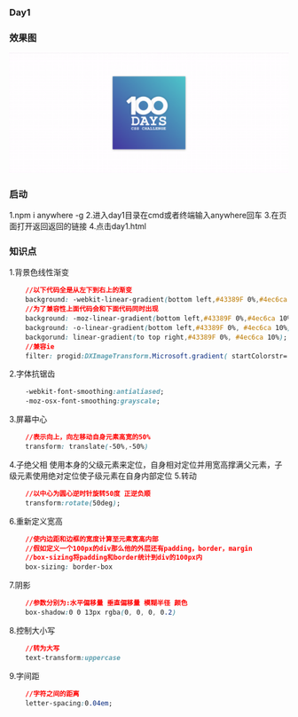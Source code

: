 ### Day1
### 效果图
<img src="./day1.png"/>

### 启动
1.npm i anywhere -g
2.进入day1目录在cmd或者终端输入anywhere回车
3.在页面打开返回返回的链接
4.点击day1.html
### 知识点

1.背景色线性渐变

```css
    //以下代码全是从左下到右上的渐变
    background: -webkit-linear-gradient(bottom left,#43389F 0%,#4ec6ca 10%);
    //为了兼容性上面代码会和下面代码同时出现
    background: -moz-linear-gradient(bottom left,#43389F 0%,#4ec6ca 10%);
    background: -o-linear-gradient(bottom left,#43389F 0%, #4ec6ca 10%);
    backgorund: linear-gradient(to top right,#43389F 0%, #4ec6ca 10%);
    //兼容ie
    filter: progid:DXImageTransform.Microsoft.gradient( startColorstr='#43389F', endColorstr='#4ec6ca',GradientType=1 ); 
```
2.字体抗锯齿

```css
    -webkit-font-smoothing:antialiased;
    -moz-osx-font-smoothing:grayscale;
```

3.屏幕中心
```css
    //表示向上，向左移动自身元素高宽的50%
    transform: translate(-50%,-50%)
```
4.子绝父相
    使用本身的父级元素来定位，自身相对定位并用宽高撑满父元素，子级元素使用绝对定位使子级元素在自身内部定位
5.转动
```css
    //以中心为圆心逆时针旋转50度 正逆负顺
    transform:rotate(50deg);
```
6.重新定义宽高
```css
    //使内边距和边框的宽度计算至元素宽高内部
    //假如定义一个100px的div那么他的外层还有padding，border，margin
    //box-sizing将padding和border统计到div的100px内
    box-sizing: border-box
```
7.阴影
```css
    //参数分别为:水平偏移量 垂直偏移量 模糊半径 颜色
    box-shadow:0 0 13px rgba(0, 0, 0, 0.2)
```
8.控制大小写
```css
    //转为大写
    text-transform:uppercase 
```
9.字间距
```css
    //字符之间的距离
    letter-spacing:0.04em; 
```